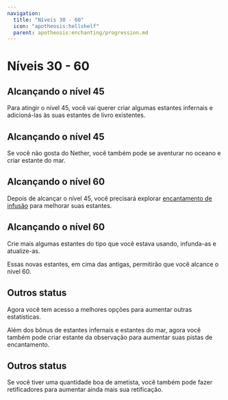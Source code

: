 ```yaml
---
navigation:
  title: "Níveis 30 - 60"
  icon: "apotheosis:hellshelf"
  parent: apotheosis:enchanting/progression.md
---
```


# Níveis 30 - 60

## Alcançando o nível 45

Para atingir o nível 45, você vai querer criar algumas <Color id="blue">estantes infernais</Color> e adicioná-las às suas estantes de livro existentes.

<Recipe id="apotheosis:hellshelf" />

## Alcançando o nível 45

Se você não gosta do Nether, você também pode se aventurar no oceano e criar <Color id="blue">estante do mar</Color>.

<Recipe id="apotheosis:seashelf" />

## Alcançando o nível 60

<ItemImage id="apotheosis:infused_hellshelf" />

Depois de alcançar o nível 45, você precisará explorar [encantamento de infusão](../infusion.md) para melhorar suas estantes.

## Alcançando o nível 60

<ItemImage id="apotheosis:infused_seashelf" />

Crie mais algumas estantes do tipo que você estava usando, infunda-as e atualize-as.

Essas novas estantes, em cima das antigas, permitirão que você alcance o nível 60.

## Outros status

<ItemImage id="apotheosis:sightshelf" />

Agora você tem acesso a melhores opções para aumentar outras estatísticas.

Além dos bônus de estantes infernais e estantes do mar, agora você também pode criar <Color id="blue">estante da observação</Color> para aumentar suas <Color hex="#00AAAA">pistas de encantamento</Color>.

## Outros status

Se você tiver uma quantidade boa de ametista, você também pode fazer <Color id="blue">retificadores</Color> para aumentar ainda mais sua <Color hex="#CCCC33">retificação</Color>.

<Recipe id="apotheosis:rectifier" />

